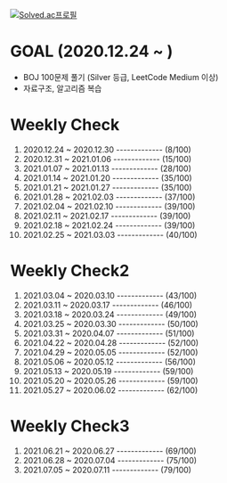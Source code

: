 [![Solved.ac프로필](http://mazassumnida.wtf/api/v2/generate_badge?boj=january)](https://solved.ac/january)

#  GOAL (2020.12.24 ~ )
<ul>
  <li>
    BOJ 100문제 풀기 (Silver 등급, LeetCode Medium 이상)
  </li>
  <li>
    자료구조, 알고리즘 복습
  </li>
</ul>

#  Weekly Check
<ol>
  <li>
    2020.12.24 ~ 2020.12.30 ------------- (8/100)
  </li>
    <li>
    2020.12.31 ~ 2021.01.06 ------------- (15/100)
  </li>
  <li>
    2021.01.07 ~ 2021.01.13 ------------- (28/100)
  </li>
  <li>
    2021.01.14 ~ 2021.01.20 ------------- (35/100)
  </li>
    <li>
    2021.01.21 ~ 2021.01.27 ------------- (35/100)
  </li>
  <li>
    2021.01.28 ~ 2021.02.03 ------------- (37/100)
  </li>
    <li>
    2021.02.04 ~ 2021.02.10 ------------- (39/100)
  </li>
  <li>
    2021.02.11 ~ 2021.02.17 ------------- (39/100)
  </li>
  <li>
    2021.02.18 ~ 2021.02.24 ------------- (39/100)
  </li>
  <li>
    2021.02.25 ~ 2021.03.03 ------------- (40/100)
  </li>
</ol>

#  Weekly Check2
<ol>
  <li>
    2021.03.04 ~ 2020.03.10 ------------- (43/100)
  </li>
  <li>
    2021.03.11 ~ 2020.03.17 ------------- (46/100)
  </li>
  <li>
    2021.03.18 ~ 2020.03.24 ------------- (49/100)
  </li>
  <li>
    2021.03.25 ~ 2020.03.30 ------------- (50/100)
  </li>
  <li>
    2021.03.31 ~ 2020.04.07 ------------- (51/100)
  </li>
  <li>
    2021.04.22 ~ 2020.04.28 ------------- (52/100)
  </li>
  <li>
    2021.04.29 ~ 2020.05.05 ------------- (52/100)
  </li>
  <li>
    2021.05.06 ~ 2020.05.12 ------------- (56/100)
  </li>
  <li>
    2021.05.13 ~ 2020.05.19 ------------- (59/100)
  </li>
  <li>
    2021.05.20 ~ 2020.05.26 ------------- (59/100)
  </li>
  <li>
    2021.05.27 ~ 2020.06.02 ------------- (62/100)
  </li>
</ol>

#  Weekly Check3
<ol>
  <li>
    2021.06.21 ~ 2020.06.27 ------------- (69/100)
  </li>
  <li>
    2021.06.28 ~ 2020.07.04 ------------- (75/100)
  </li>
  <li>
    2021.07.05 ~ 2020.07.11 ------------- (79/100)
  </li>
</ol>
